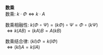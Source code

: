 **数乘**  
数乘:  $k\cdot\Phi\iff k\cdot A$  
  
数乘相融性:  $k(\Phi\circ\Psi)=(k\Phi)\circ\Psi=\Phi\circ(k\Psi)$  
$\iff k(AB)=(kA)B=A(kB)$  
  
数乘结合律:  $(kl)\Phi=k(l\Phi)$  
$\iff(kl)A=k(lA)$  
